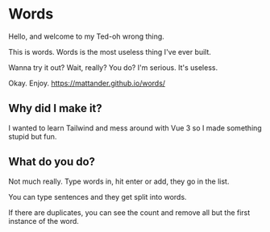 # Words
Hello, and welcome to my Ted-oh wrong thing.

This is words. Words is the most useless thing I've ever built.

Wanna try it out? Wait, really? You do? I'm serious. It's useless.

Okay. Enjoy. https://mattander.github.io/words/ 

## Why did I make it?
I wanted to learn Tailwind and mess around with Vue 3 so I made something stupid but fun.

## What do you do?
Not much really. Type words in, hit enter or add, they go in the list.

You can type sentences and they get split into words.

If there are duplicates, you can see the count and remove all but the first instance of the word.